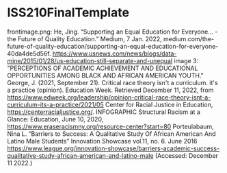 # ISS210FinalTemplate
frontimage.png:  He, Jing. “Supporting an Equal Education for Everyone… - the Future of Quality Education.” Medium, 7 Jan. 2022, medium.com/the-future-of-quality-education/supporting-an-equal-education-for-everyone-40da4de5d56f.
https://www.usnews.com/news/blogs/data-mine/2015/01/28/us-education-still-separate-and-unequal 
image 3: "PERCEPTIONS OF ACADEMIC ACHIEVEMENT AND EDUCATIONAL OPPORTUNITIES AMONG BLACK AND AFRICAN AMERICAN YOUTH." George, J. (2021, September 21). Critical race theory isn't a curriculum. it's a practice (opinion). Education Week. Retrieved December 11, 2022, from https://www.edweek.org/leadership/opinion-critical-race-theory-isnt-a-curriculum-its-a-practice/2021/05 
Center for Racial Justice in Education, https://centerracialjustice.org/. 
INFOGRAPHIC Structural Racism at a Glance: Education, June 10, 2020, https://www.eraseracismny.org/resource-center?start=80
Porteulabaum, Nina L. “Barriers to Success: A Qualitative Study Of African American And Latino Male Students” Innovation Showcase vol.11, no. 6. June 2016 
https://www.league.org/innovation-showcase/barriers-academic-success-qualitative-study-african-american-and-latino-male (Accessed: December 11 2022.)
